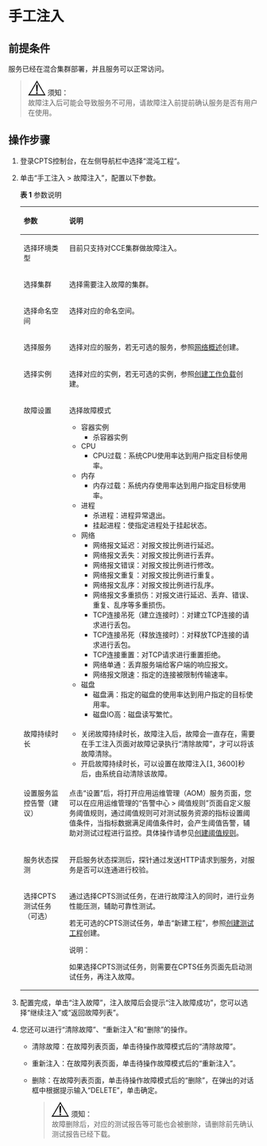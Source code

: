 # 手工注入<a name="cpts_01_0065"></a>

## 前提条件<a name="section7566133241213"></a>

服务已经在混合集群部署，并且服务可以正常访问。

>![](public_sys-resources/icon-notice.gif) **须知：**   
>故障注入后可能会导致服务不可用，请故障注入前提前确认服务是否有用户在使用。  

## 操作步骤<a name="section672414316220"></a>

1.  登录CPTS控制台，在左侧导航栏中选择“混沌工程“。
2.  单击“手工注入 \> 故障注入”，配置以下参数。

    **表 1**  参数说明

    <a name="table32211522155718"></a>
    <table><thead align="left"><tr id="row4221152220575"><th class="cellrowborder" valign="top" width="19.12%" id="mcps1.2.3.1.1"><p id="p1221102210575"><a name="p1221102210575"></a><a name="p1221102210575"></a>参数</p>
    </th>
    <th class="cellrowborder" valign="top" width="80.88%" id="mcps1.2.3.1.2"><p id="p322282255713"><a name="p322282255713"></a><a name="p322282255713"></a>说明</p>
    </th>
    </tr>
    </thead>
    <tbody><tr id="row1222102212577"><td class="cellrowborder" valign="top" width="19.12%" headers="mcps1.2.3.1.1 "><p id="p20222122135714"><a name="p20222122135714"></a><a name="p20222122135714"></a>选择环境类型</p>
    </td>
    <td class="cellrowborder" valign="top" width="80.88%" headers="mcps1.2.3.1.2 "><p id="p1722213228578"><a name="p1722213228578"></a><a name="p1722213228578"></a>目前只支持对CCE集群做故障注入。</p>
    </td>
    </tr>
    <tr id="row155504517583"><td class="cellrowborder" valign="top" width="19.12%" headers="mcps1.2.3.1.1 "><p id="p25511853583"><a name="p25511853583"></a><a name="p25511853583"></a>选择集群</p>
    </td>
    <td class="cellrowborder" valign="top" width="80.88%" headers="mcps1.2.3.1.2 "><p id="p05512520586"><a name="p05512520586"></a><a name="p05512520586"></a>选择需要注入故障的集群。</p>
    </td>
    </tr>
    <tr id="row7311728135812"><td class="cellrowborder" valign="top" width="19.12%" headers="mcps1.2.3.1.1 "><p id="p931162811586"><a name="p931162811586"></a><a name="p931162811586"></a>选择命名空间</p>
    </td>
    <td class="cellrowborder" valign="top" width="80.88%" headers="mcps1.2.3.1.2 "><p id="p1331122875810"><a name="p1331122875810"></a><a name="p1331122875810"></a>选择对应的命名空间。</p>
    </td>
    </tr>
    <tr id="row1871013814586"><td class="cellrowborder" valign="top" width="19.12%" headers="mcps1.2.3.1.1 "><p id="p1371073816585"><a name="p1371073816585"></a><a name="p1371073816585"></a>选择服务</p>
    </td>
    <td class="cellrowborder" valign="top" width="80.88%" headers="mcps1.2.3.1.2 "><p id="p27115387585"><a name="p27115387585"></a><a name="p27115387585"></a>选择对应的服务，若无可选的服务，参照<a href="https://support.huaweicloud.com/usermanual-cce/cce_01_0010.html" target="_blank" rel="noopener noreferrer">网络概述</a>创建。</p>
    </td>
    </tr>
    <tr id="row59601946135818"><td class="cellrowborder" valign="top" width="19.12%" headers="mcps1.2.3.1.1 "><p id="p15222105575813"><a name="p15222105575813"></a><a name="p15222105575813"></a>选择实例</p>
    </td>
    <td class="cellrowborder" valign="top" width="80.88%" headers="mcps1.2.3.1.2 "><p id="p13960154619587"><a name="p13960154619587"></a><a name="p13960154619587"></a>选择对应的实例，若无可选的实例，参照<a href="https://support.huaweicloud.com/usermanual-cce/cce_01_0047.html" target="_blank" rel="noopener noreferrer">创建工作负载</a>创建。</p>
    </td>
    </tr>
    <tr id="row139822395915"><td class="cellrowborder" valign="top" width="19.12%" headers="mcps1.2.3.1.1 "><p id="p149821315597"><a name="p149821315597"></a><a name="p149821315597"></a>故障设置</p>
    </td>
    <td class="cellrowborder" valign="top" width="80.88%" headers="mcps1.2.3.1.2 "><p id="p99572191510"><a name="p99572191510"></a><a name="p99572191510"></a>选择故障模式</p>
    <a name="ul169679191015"></a><a name="ul169679191015"></a><ul id="ul169679191015"><li>容器实例<a name="ul10966019016"></a><a name="ul10966019016"></a><ul id="ul10966019016"><li>杀容器实例</li></ul>
    </li><li>CPU<a name="ul29661619418"></a><a name="ul29661619418"></a><ul id="ul29661619418"><li>CPU过载：系统CPU使用率达到用户指定目标使用率。</li></ul>
    </li><li>内存<a name="ul119671919915"></a><a name="ul119671919915"></a><ul id="ul119671919915"><li>内存过载：系统内存使用率达到用户指定目标使用率。</li></ul>
    </li><li>进程<a name="ul096713191918"></a><a name="ul096713191918"></a><ul id="ul096713191918"><li>杀进程：进程异常退出。</li><li>挂起进程：使指定进程处于挂起状态。</li></ul>
    </li><li>网络<a name="ul9813162810310"></a><a name="ul9813162810310"></a><ul id="ul9813162810310"><li>网络报文延迟：对报文按比例进行延迟。</li><li>网络报文丢失：对报文按比例进行丢弃。</li><li>网络报文错误：对报文按比例进行修改。</li><li>网络报文重复：对报文按比例进行重复。</li><li>网络报文乱序：对报文按比例进行乱序。</li><li>网络报文多重损伤：对报文进行延迟、丢弃、错误、重复、乱序等多重损伤。</li><li>TCP连接吊死（建立连接时）：对建立TCP连接的请求进行丢包。</li><li>TCP连接吊死（释放连接时）：对释放TCP连接的请求进行丢包。</li><li>TCP连接重置：对TCP请求进行重置拒绝。</li><li>网络单通：丢弃服务端给客户端的响应报文。</li><li>网络报文限速：指定的连接被限制传输速率。</li></ul>
    </li><li>磁盘<a name="ul930519121617"></a><a name="ul930519121617"></a><ul id="ul930519121617"><li>磁盘满：指定的磁盘的使用率达到用户指定的目标使用率。</li><li>磁盘IO高：磁盘读写繁忙。</li></ul>
    </li></ul>
    </td>
    </tr>
    <tr id="row1811652614216"><td class="cellrowborder" valign="top" width="19.12%" headers="mcps1.2.3.1.1 "><p id="p19808153611216"><a name="p19808153611216"></a><a name="p19808153611216"></a>故障持续时长</p>
    </td>
    <td class="cellrowborder" valign="top" width="80.88%" headers="mcps1.2.3.1.2 "><a name="ul1891910172245"></a><a name="ul1891910172245"></a><ul id="ul1891910172245"><li>关闭故障持续时长，故障注入后，故障会一直存在，需要在手工注入页面对故障记录执行“清除故障”，才可以将该故障清除。</li><li>开启故障持续时长，可以设置在故障注入[1, 3600]秒后，由系统自动清除该故障。</li></ul>
    </td>
    </tr>
    <tr id="row1721913392611"><td class="cellrowborder" valign="top" width="19.12%" headers="mcps1.2.3.1.1 "><p id="p19219103314262"><a name="p19219103314262"></a><a name="p19219103314262"></a>设置服务监控告警（建议）</p>
    </td>
    <td class="cellrowborder" valign="top" width="80.88%" headers="mcps1.2.3.1.2 "><p id="p1321919331265"><a name="p1321919331265"></a><a name="p1321919331265"></a>点击“设置”后，将打开应用运维管理（AOM）服务页面，您可以在应用运维管理的“告警中心 &gt; 阈值规则”页面自定义服务阈值规则，通过阈值规则可对测试服务资源的指标设置阈值条件，当指标数据满足阈值条件时，会产生阈值告警，辅助对测试过程进行监控。具体操作请参见<a href="https://support.huaweicloud.com/usermanual-aom/aom_02_00100.html" target="_blank" rel="noopener noreferrer">创建阈值规则</a>。</p>
    </td>
    </tr>
    <tr id="row7708151012286"><td class="cellrowborder" valign="top" width="19.12%" headers="mcps1.2.3.1.1 "><p id="p157081410132810"><a name="p157081410132810"></a><a name="p157081410132810"></a>服务状态探测</p>
    </td>
    <td class="cellrowborder" valign="top" width="80.88%" headers="mcps1.2.3.1.2 "><p id="p1708111015286"><a name="p1708111015286"></a><a name="p1708111015286"></a>开启服务状态探测后，探针通过发送HTTP请求到服务，对服务是否可以连通进行校验。</p>
    </td>
    </tr>
    <tr id="row51191313305"><td class="cellrowborder" valign="top" width="19.12%" headers="mcps1.2.3.1.1 "><p id="p41131314309"><a name="p41131314309"></a><a name="p41131314309"></a>选择CPTS测试任务（可选）</p>
    </td>
    <td class="cellrowborder" valign="top" width="80.88%" headers="mcps1.2.3.1.2 "><p id="p282164717317"><a name="p282164717317"></a><a name="p282164717317"></a>通过选择CPTS测试任务，在进行故障注入的同时，进行业务性能压测，辅助可靠性测试。</p>
    <p id="p149049119336"><a name="p149049119336"></a><a name="p149049119336"></a>若无可选的CPTS测试任务，单击“新建工程”，参照<a href="创建测试工程.md">创建测试工程</a>创建。</p>
    <div class="note" id="note1957510188329"><a name="note1957510188329"></a><a name="note1957510188329"></a><span class="notetitle"> 说明： </span><div class="notebody"><p id="p4119135303"><a name="p4119135303"></a><a name="p4119135303"></a>如果选择CPTS测试任务，则需要在CPTS任务页面先启动测试任务，再注入故障。</p>
    </div></div>
    </td>
    </tr>
    </tbody>
    </table>

3.  配置完成，单击“注入故障”，注入故障后会提示“注入故障成功”，您可以选择“继续注入”或“返回故障列表”。
4.  您还可以进行“清除故障”、“重新注入”和“删除”的操作。
    -   清除故障：在故障列表页面，单击待操作故障模式后的“清除故障”。
    -   重新注入：在故障列表页面，单击待操作故障模式后的“重新注入”。
    -   删除：在故障列表页面，单击待操作故障模式后的“删除”，在弹出的对话框中根据提示输入“DELETE”，单击确定。

        >![](public_sys-resources/icon-notice.gif) **须知：**   
        >故障删除后，对应的测试报告等可能也会被删除，请删除前先确认测试报告已经下载。  



